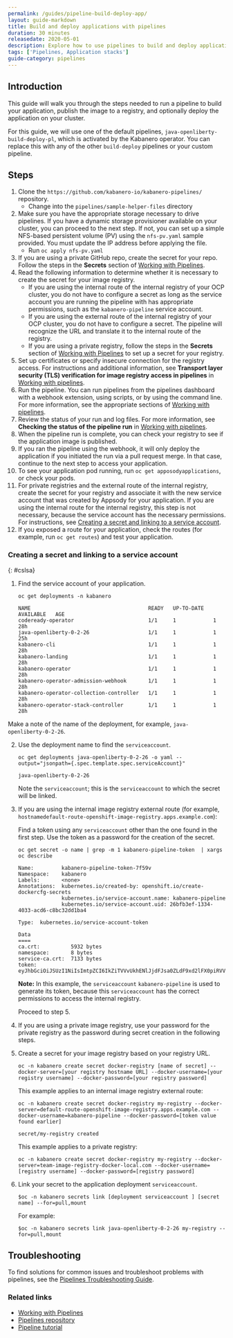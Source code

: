 ```yaml
---
permalink: /guides/pipeline-build-deploy-app/
layout: guide-markdown
title: Build and deploy applications with pipelines
duration: 30 minutes
releasedate: 2020-05-01
description: Explore how to use pipelines to build and deploy applications
tags: ['Pipelines, Application stacks']
guide-category: pipelines
---
```


<!-- Note:
> This repository contains the guide documentation source. To view
> the guide in published form, view it on the [website](https://kabanero.io/guides/{projectid}.html).
-->

<!--
//
//	Copyright 2019, 2020 IBM Corporation and others.
//
//	Licensed under the Apache License, Version 2.0 (the "License");
//	you may not use this file except in compliance with the License.
//	You may obtain a copy of the License at
//
//	http://www.apache.org/licenses/LICENSE-2.0
//
//	Unless required by applicable law or agreed to in writing, software
//	distributed under the License is distributed on an "AS IS" BASIS,
//	WITHOUT WARRANTIES OR CONDITIONS OF ANY KIND, either express or implied.
//	See the License for the specific language governing permissions and
//	limitations under the License.
//
-->

## Introduction

This guide will walk you through the steps needed to run a pipeline to build your application, publish the image to a registry, and optionally deploy the application on your cluster.

For this guide, we will use one of the default pipelines, `java-openliberty-build-deploy-pl`, which is activated by the Kabanero operator. You can replace this with any of the other `build-deploy` pipelines or your custom pipeline.

## Steps

1. Clone the `https://github.com/kabanero-io/kabanero-pipelines/` repository.
   * Change into the `pipelines/sample-helper-files` directory
2. Make sure you have the appropriate storage necessary to drive pipelines. If you have a dynamic storage provisioner available on your cluster, you can proceed to the next step. If not, you can set up a simple NFS-based persistent volume (PV) using the `nfs-pv.yaml` sample provided. You must update the IP address before applying the file.
   * Run `oc apply nfs-pv.yaml`
3. If you are using a private GitHub repo, create the secret for your repo. Follow the steps in the **Secrets** section of [Working with Pipelines](../working-with-pipelines/working-with-pipelines.html#getting-started).
4. Read the following information to determine whether it is necessary to create the secret for your image registry.
   * If you are using the internal route of the internal registry of your OCP cluster, you do not have to configure a secret as long as the service account you are running the pipeline with has appropriate permissions, such as the `kabanero-pipeline` service account.
   * If you are using the external route of the internal registry of your OCP cluster, you do not have to configure a secret. The pipeline will recognize the URL and translate it to the internal route of the registry.
   * If you are using a private registry, follow the steps in the **Secrets** section of [Working with Pipelines](../working-with-pipelines/working-with-pipelines.html#getting-started) to set up a secret for your registry.
5. Set up certificates or specify insecure connection for the registry access. For instructions and additional information, see **Transport layer security (TLS) verification for image registry access in pipelines** in [Working with pipelines](../working-with-pipelines/working-with-pipelines.html#transport-layer-security-tls-verification-for-image-registry-access-in-pipelines).
6. Run the pipeline. You can run pipelines from the pipelines dashboard with a webhook extension, using scripts, or by using the command line. For more information, see the appropriate sections of [Working with pipelines](../working-with-pipelines/working-with-pipelines.html).
7. Review the status of your run and log files. For more information, see **Checking the status of the pipeline run** in [Working with pipelines](../working-with-pipelines/working-with-pipelines.html#checking-the-status-of-the-pipeline-run).
8. When the pipeline run is complete, you can check your registry to see if the application image is published.
9. If you ran the pipeline using the webhook, it will only deploy the application if you initiated the run via a pull request merge. In that case, continue to the next step to access your application.
10. To see your application pod running, run `oc get apposodyapplications`, or check your pods.
11. For private registries and the external route of the internal registry, create the secret for your registry and associate it with the new service account that was created by Appsody for your application. If you are using the internal route for the internal registry, this step is not necessary, because the service account has the necessary permissions. For instructions, see [Creating a secret and linking to a service account](#cslsa).
12. If you exposed a route for your application, check the routes (for example, run `oc get routes`) and test your application.


### Creating a secret and linking to a service account
{: #cslsa}
<br>

1. Find the service account of your application.
   ```
   oc get deployments -n kabanero

   NAME                                      READY   UP-TO-DATE   AVAILABLE   AGE
   codeready-operator                        1/1     1            1           28h
   java-openliberty-0-2-26                   1/1     1            1           25h
   kabanero-cli                              1/1     1            1           28h
   kabanero-landing                          1/1     1            1           28h
   kabanero-operator                         1/1     1            1           28h
   kabanero-operator-admission-webhook       1/1     1            1           28h
   kabanero-operator-collection-controller   1/1     1            1           28h
   kabanero-operator-stack-controller        1/1     1            1           28h
   ```
  Make a note of the name of the deployment, for example, `java-openliberty-0-2-26`.

2. Use the deployment name to find the `serviceaccount`.
   ```
   oc get deployments java-openliberty-0-2-26 -o yaml --output="jsonpath={.spec.template.spec.serviceAccount}"

   java-openliberty-0-2-26
   ```
   Note the `serviceaccount`; this is the `serviceaccount` to which the secret will be linked.

3. If you are using the internal image registry external route (for example, `hostnamedefault-route-openshift-image-registry.apps.example.com`):

   Find a token using any `serviceaccount` other than the one found in the first step. Use the token as a password for the creation of the secret.
   ```
   oc get secret -o name | grep -m 1 kabanero-pipeline-token  | xargs oc describe

   Name:         kabanero-pipeline-token-7f59v
   Namespace:    kabanero
   Labels:       <none>
   Annotations:  kubernetes.io/created-by: openshift.io/create-dockercfg-secrets
                 kubernetes.io/service-account.name: kabanero-pipeline
                 kubernetes.io/service-account.uid: 26bfb3ef-1334-4033-acd6-c8bc32dd1ba4

   Type:  kubernetes.io/service-account-token

   Data
   ====
   ca.crt:          5932 bytes
   namespace:       8 bytes
   service-ca.crt:  7133 bytes
   token:           eyJhbGciOiJSUzI1NiIsImtpZCI6IkZiTVVvUkhENlJjdFJsa0ZLdF9xd2lFX0piRVVkMHh5RjVoV2JCOFhvTkEifQ.eyJpc3MiOiJrdWJlcm5ld
   ```

   **Note:** In this example, the `serviceaccount` `kabanero-pipeline` is used to generate its token, because this `serviceaccount` has the correct permissions to access the internal registry.

   Proceed to step 5.

4. If you are using a private image registry, use your password for the private registry as the password during secret creation in the following steps.

5. Create a secret for your image registry based on your registry URL.
   ```
   oc -n kabanero create secret docker-registry [name of secret] --docker-server=[your registry hostname URL] --docker-username=[your registry username] --docker-password=[your registry password]
   ```

   This example applies to an internal image registry external route:
   ```
   oc -n kabanero create secret docker-registry my-registry --docker-server=default-route-openshift-image-registry.apps.example.com --docker-username=kabanero-pipeline --docker-password=[token value found earlier]

   secret/my-registry created
   ```

   This example applies to a private registry:
   ```
   oc -n kabanero create secret docker-registry my-registry --docker-server=team-image-registry-docker-local.com --docker-username=[registry username] --docker-password=[registry password]
   ```

6. Link your secret to the application deployment `serviceaccount`.
   ```
   $oc -n kabanero secrets link [deployment serviceaccount ] [secret name] --for=pull,mount
   ```

   For example:
   ```
   $oc -n kabanero secrets link java-openliberty-0-2-26 my-registry --for=pull,mount
   ```

<!--
// =================================================================================================
// Troubleshooting
// =================================================================================================
-->

## Troubleshooting

To find solutions for common issues and troubleshoot problems with pipelines, see the [Pipelines Troubleshooting Guide](https://github.com/kabanero-io/kabanero-pipelines/blob/master/docs/Troubleshooting.md).

### Related links

- [Working with Pipelines](../working-with-pipelines/working-with-pipelines.html)
- [Pipelines repository](https://github.com/kabanero-io/kabanero-pipelines)
- [Pipeline tutorial](https://github.com/tektoncd/pipeline/blob/master/docs/tutorial.md)
